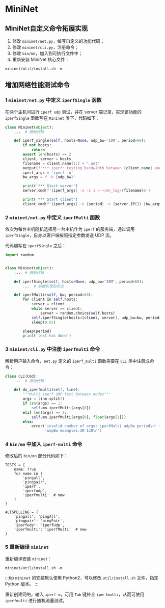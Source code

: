 # MiniNet

## MiniNet自定义命令拓展实现

1. 修改 `mininet/net.py`，编写自定义的功能代码；
2. 修改 `mininet/cli.py`，注册命令；
3. 修改 `bin/mn`，加入到可执行文件中；
4. 重新安装 MiniNet 核心文件：

```shell
mininet/util/install.sh -n
```

## 增加网络性能测试命令

### 1 `mininet/net.py` 中定义 `iperfSingle` 函数

在两个主机间进行 `iperf udp` 测试，并在 server 端记录，实现该功能的 `iperfSingle` 函数写在 `Mininet` 类下，代码如下：

```python
class Mininet(object):
    ...  # 原始代码

    def iperf_single(self, hosts=None, udp_bw='10M', period=60):
        if not hosts:
            return
        assert len(hosts) == 2
        client, server = hosts
        filename = client.name[1:] + '.out'
        output(f'*** iperf: testing bandwidth between {client.name} and {server.name}\n')
        iperf_args = 'iperf -u'
        bw_args = f'-b {udp_bw}'

        print('*** Start server')
        server.cmd(f'{iperf_args} -s -i 1 > ~/mn_log/{filename}&')

        print('*** Start client')
        client.cmd(f'{iperf_args} -t {period} -c {server.IP()} {bw_args} > ~/mn_log/client{filename}&')

```

### 2 `mininet/net.py` 中定义 `iperfMulti` 函数

依次为每台主机随机选择另一台主机作为 `iperf` 的服务端，通过调用 `iperfSingle`，自身以客户端按照指定参数发送 UDP 流。

代码编写在 `iperfSingle` 之后：

```python
import random


class Mininet(object):
    ...  # 原始代码

    def iperfSingle(self, hosts=None, udp_bw='10M', period=60):
        ...  # 前面实现的方法

    def iperfMulti(self, bw, period=60):
        for client in self.hosts:
            server = client
            while server == client:
                server = random.choice(self.hosts)
            self.iperfSingle(hosts=[client, server], udp_bw=bw, period=period)
            sleep(0.05)

        sleep(period)
        print('test has done')
```

### 3 `mininet/cli.py` 中注册 `iperfmulti` 命令

解析用户输入命令，`net.py` 定义的 `iperf_multi` 函数需要在 `CLI` 类中注册成命令：

```python
class CLI(Cmd):
    ...  # 原始代码

    def do_iperfmulti(self, line):
        """Multi iperf UDP test between nodes"""
        args = line.split()
        if len(args) == 1:
            self.mn.iperfMulti(args[0])
        elif len(args) == 2:
            self.mn.iperfMulti(args[0], float(args[1]))
        else:
            error('invalid number of args: iperfMulti udpBw period\n' +
                  'udpBw examples:1M 120\n')
```

### 4 `bin/mn` 中加入 `iperf-multi` 命令

修改后的 `bin/mn` 部分代码如下：

```python{8,16}
TESTS = {
    name: True
    for name in (
        'pingall',
        'pingpair',
        'iperf',
        'iperfudp',
        'iperfmulti'  # new
    )
}

ALTSPELLING = {
    'pingall': 'pingAll',
    'pingpair': 'pingPair',
    'iperfudp': 'iperfUdp',
    'iperfmulti': 'iperfMulti'  # new
}
```

### 5 重新编译 `mininet`

重新编译安装 `mininet`：

```shell
mininet/util/install.sh -n
```

:::tip
`mininet` 的安装默认使用 Python2，可以修改 `util/install.sh` 文件，指定 Python 版本。
:::

重新创建网络，输入 `iperf-m`，可用 `Tab` 键补全 `iperfmulti`，从而可使用 `iperfmulti` 进行随机流量测试。
